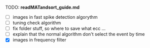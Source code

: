 TODO: **readMATandsort_guide.md**
- [ ] images in fast spike detection algorythm
- [ ] tuning check algorithm
- [ ] fix folder stuff, so where to save what ecc ...
- [ ] explain that the normal algorithm don't select the event by time
- [x] images in frequency filter
